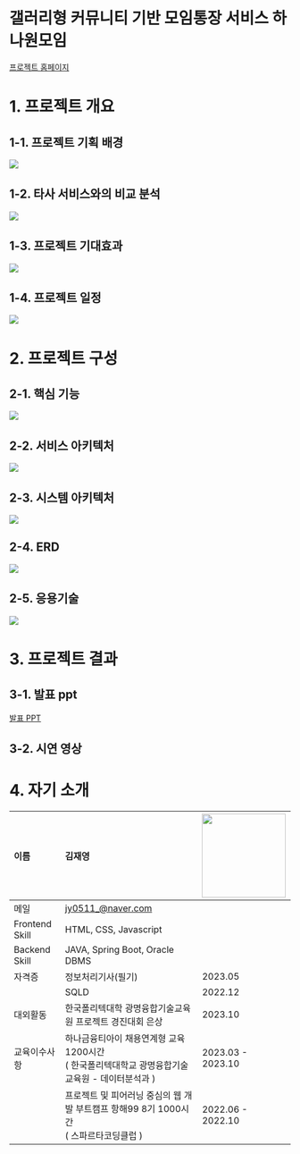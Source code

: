 # 갤러리형 커뮤니티 기반 모임통장 서비스 하나원모임
[프로젝트 홈페이지](https://hanaonemoim.site)

# 1. 프로젝트 개요
## 1-1. 프로젝트 기획 배경
<img src="about_hanaonemoim.png"/>

## 1-2. 타사 서비스와의 비교 분석
<img src="comparative_analysis.png"/>

## 1-3. 프로젝트 기대효과
<img src="expected_effect.png"/>

## 1-4. 프로젝트 일정
<img src="gantt_chart.png"/>


# 2. 프로젝트 구성 
## 2-1. 핵심 기능 
<img src="function.png"/>

## 2-2. 서비스 아키텍처
<img src="service_architecture.png"/>

## 2-3. 시스템 아키텍처
<img src="system_architecture.png"/>

## 2-4. ERD 
<img src="erd.png"/>

## 2-5. 응용기술
<img src="skill.png"/>

# 3. 프로젝트 결과

## 3-1. 발표 ppt 
[발표 PPT](/project.pdf)<br>

## 3-2. 시연 영상 


# 4. 자기 소개
| 이름 | 김재영 | <img src="jaeyoung.jpg" width="150px"/> |
| :--- | :--- | :--- |
| 메일 | <jy0511_@naver.com>  |  |
| Frontend Skill |  HTML, CSS, Javascript | |
| Backend Skill |  JAVA, Spring Boot, Oracle DBMS | |
| 자격증 | 정보처리기사(필기) | 2023.05 | 
|  | SQLD | 2022.12 | 
| 대외활동 | 한국폴리텍대학 광명융합기술교육원 프로젝트 경진대회 은상 | 2023.10 | 
| 교육이수사항 | 하나금융티아이 채용연계형 교육 1200시간 <br/> ( 한국폴리텍대학교 광명융합기술교육원 - 데이터분석과 ) | 2023.03 - 2023.10 | 
|  | 프로젝트 및 피어러닝 중심의 웹 개발 부트캠프 항해99 8기 1000시간 <br/> ( 스파르타코딩클럽 ) | 2022.06 - 2022.10 | 
